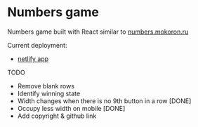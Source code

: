 # Numbers game

Numbers game built with React similar to [numbers.mokoron.ru](https://numbers.mokoron.ru/)

Current deployment:

- [netlify app](https://numbers09.netlify.app/)

TODO

- Remove blank rows
- Identify winning state
- Width changes when there is no 9th button in a row [DONE]
- Occupy less width on mobile [DONE]
- Add copyright & github link
